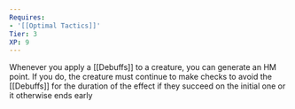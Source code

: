 ```yaml
---
Requires:
- '[[Optimal Tactics]]'
Tier: 3
XP: 9
---
```


Whenever you apply a [[Debuffs]] to a creature, you can generate an HM point. If you do, the creature must continue to make checks to avoid the [[Debuffs]] for the duration of the effect if they succeed on the initial one or it otherwise ends early